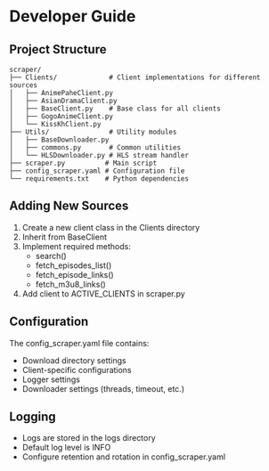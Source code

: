 # Developer Guide

## Project Structure

```
scraper/
├── Clients/             # Client implementations for different sources
│   ├── AnimePaheClient.py
│   ├── AsianDramaClient.py
│   ├── BaseClient.py    # Base class for all clients
│   ├── GogoAnimeClient.py
│   └── KissKhClient.py
├── Utils/               # Utility modules
│   ├── BaseDownloader.py
│   ├── commons.py       # Common utilities
│   └── HLSDownloader.py # HLS stream handler
├── scraper.py          # Main script
├── config_scraper.yaml # Configuration file
└── requirements.txt    # Python dependencies
```

## Adding New Sources

1. Create a new client class in the Clients directory
2. Inherit from BaseClient
3. Implement required methods:
   - search()
   - fetch_episodes_list()
   - fetch_episode_links()
   - fetch_m3u8_links()
4. Add client to ACTIVE_CLIENTS in scraper.py

## Configuration

The config_scraper.yaml file contains:
- Download directory settings
- Client-specific configurations
- Logger settings
- Downloader settings (threads, timeout, etc.)

## Logging

- Logs are stored in the logs directory
- Default log level is INFO
- Configure retention and rotation in config_scraper.yaml
